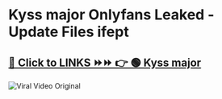 
 # Kyss major Onlyfans Leaked - Update Files ifept

## <h2><a href="https://clipsfans.com/Kyss_major&ref=git">🔗 Click to LINKS ⏩⏩ 👉 🟢 Kyss major </a></h2>

<a href="https://clipsfans.com/Kyss_major&ref=git" rel="nofollow" data-target="animated-image.originalLink"><img src="https://i.ibb.co.com/xMMVF88/686577567.gif" alt="Viral Video Original" style="max-width: 100%; display: inline-block;" data-target="animated-image.originalImage"></a>

